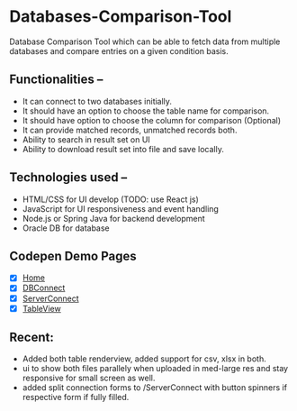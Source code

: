 # Databases-Comparison-Tool
  Database Comparison Tool which can be able to fetch data from multiple databases and compare entries on a given condition basis.
  
 ## Functionalities – 

- It can connect to two databases initially.
- It should have an option to choose the table name for comparison.
- It should have option to choose the column for comparison (Optional)
- It can provide matched records, unmatched records both.
- Ability to search in result set on UI
- Ability to download result set into file and save locally.


## Technologies used – 

- HTML/CSS for UI develop (TODO: use React js)
- JavaScript for UI responsiveness and event handling
- Node.js or Spring Java for backend development
- Oracle DB for database

## Codepen Demo Pages 
- [x] [Home](https://codepen.io/Ridevrutahc/pen/BaqjexW) 
- [x] [DBConnect](https://codepen.io/Ridevrutahc/pen/poxgGxV)
- [x] [ServerConnect](https://codepen.io/Ridevrutahc/pen/vYVGmyo)
- [x] [TableView](https://codepen.io/Ridevrutahc/pen/OJBNzeL)

## Recent: 
- Added both table renderview, added support for csv, xlsx in both.
- ui to show both files parallely when uploaded in med-large res and stay responsive for small screen as well.
- added split connection forms to /ServerConnect with button spinners if respective form if fully filled.
